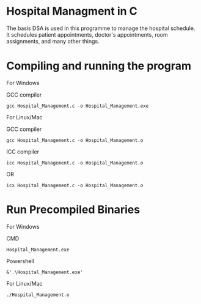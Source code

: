 # Hospital Managment in C 

The basis DSA is used in this programme to manage the hospital schedule. It schedules patient appointments, doctor's appointments, room assignments, and many other things.

# Compiling and running the program

For Windows

GCC compiler
```
gcc Hospital_Management.c -o Hospital_Management.exe
```


For Linux/Mac

GCC compiler
```
gcc Hospital_Management.c -o Hospital_Management.o
```

ICC compiler
```
icc Hospital_Management.c -o Hospital_Management.o
```
OR
```
icx Hospital_Management.c -o Hospital_Management.o
```
# Run Precompiled Binaries

For Windows

CMD
```
Hospital_Management.exe
```
Powershell
```
&'.\Hospital_Management.exe'
```

For Linux/Mac

```
./Hospital_Management.o
```

